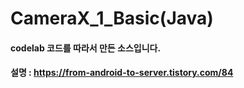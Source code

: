 # CameraX_1_Basic(Java)

#### codelab 코드를 따라서 만든 소스입니다.

#### 설명 : https://from-android-to-server.tistory.com/84
